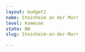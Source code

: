 ```yaml
---
layout: budget2
name: Steinheim an der Murr
level: kommune
state: BW
slug: Steinheim-an-der-Murr

---
```




